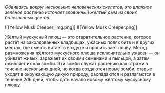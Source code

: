 *Обвиваясь вокруг нескольких человеческих скелетов, это влажное зелёное растение источает зловонный жёлтый дым из своих болезненных цветов.*

![[Yellow Musk Creeper_img.png]]
![[Yellow Musk Creeper.png]]

Жёлтый мускусный плющ — это отвратительное растение, которое растёт на заколдованных кладбищах, ужасных полях битв и в других местах, где смерть витает в воздухе и пропитывает почву. Метод размножения жёлтого мускусного плюща исключительно ужасен — он убивает живых, заражает их своими семенами и пыльцой, а затем оживляет их как зомби. Эти зомби служат растению как стражи в течение нескольких дней, но когда создаются новые зомби, старые уходят в окружающую дикую природу, распадаются и разлагаются в течение 2d6 дней, чтобы дать начало новому жёлтому мускусному плющу.